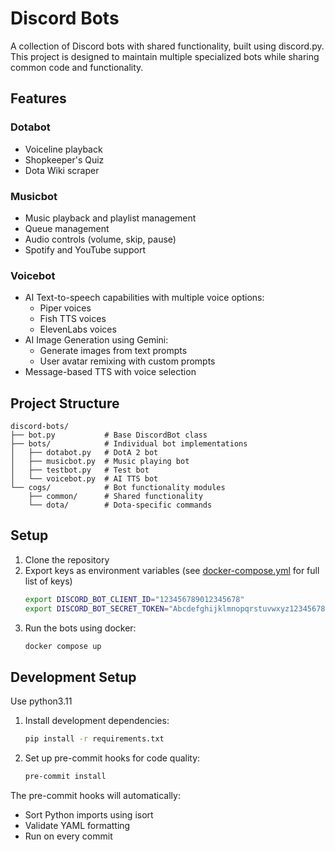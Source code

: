 # Discord Bots

A collection of Discord bots with shared functionality, built using discord.py. This project is designed to maintain multiple specialized bots while sharing common code and functionality.

## Features

### Dotabot
- Voiceline playback
- Shopkeeper's Quiz
- Dota Wiki scraper

### Musicbot
- Music playback and playlist management
- Queue management
- Audio controls (volume, skip, pause)
- Spotify and YouTube support

### Voicebot
- AI Text-to-speech capabilities with multiple voice options:
  - Piper voices
  - Fish TTS voices
  - ElevenLabs voices
- AI Image Generation using Gemini:
  - Generate images from text prompts
  - User avatar remixing with custom prompts
- Message-based TTS with voice selection

## Project Structure

```
discord-bots/
├── bot.py           # Base DiscordBot class
├── bots/            # Individual bot implementations
│   ├── dotabot.py   # DotA 2 bot
│   ├── musicbot.py  # Music playing bot
│   ├── testbot.py   # Test bot
│   └── voicebot.py  # AI TTS bot
└── cogs/            # Bot functionality modules
    ├── common/      # Shared functionality
    └── dota/        # Dota-specific commands
```

## Setup

1. Clone the repository
2. Export keys as environment variables (see [docker-compose.yml](docker-compose.yml) for full list of keys)
   ```bash
   export DISCORD_BOT_CLIENT_ID="123456789012345678"
   export DISCORD_BOT_SECRET_TOKEN="Abcdefghijklmnopqrstuvwxyz1234567890abcdefghijklmnopqrstuvwxyz"
   ```
3. Run the bots using docker:
   ```bash
   docker compose up
   ```

## Development Setup

Use python3.11

1. Install development dependencies:
   ```bash
   pip install -r requirements.txt
   ```

2. Set up pre-commit hooks for code quality:
   ```bash
   pre-commit install
   ```

The pre-commit hooks will automatically:
- Sort Python imports using isort
- Validate YAML formatting
- Run on every commit
